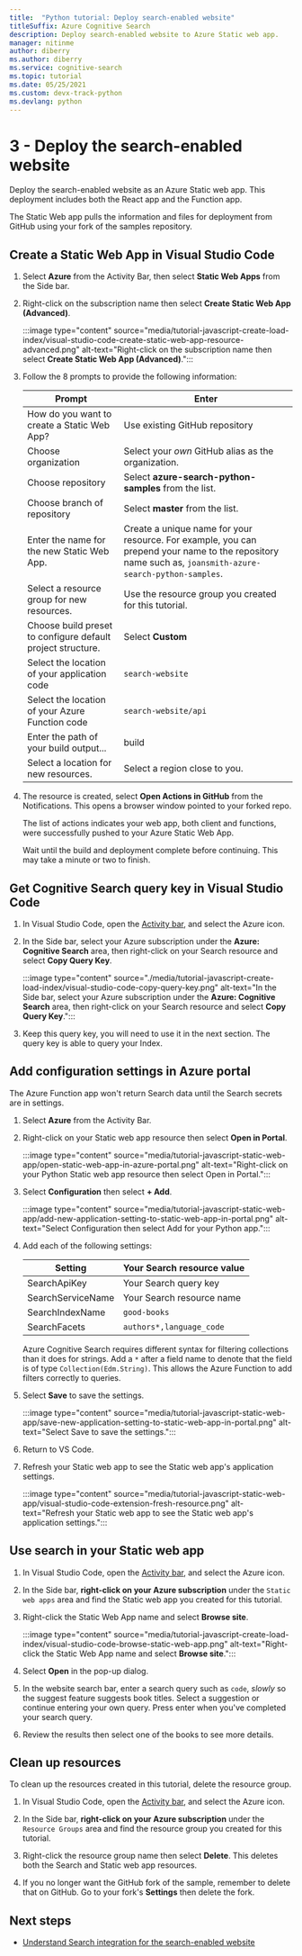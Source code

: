 ```yaml
---
title:  "Python tutorial: Deploy search-enabled website"
titleSuffix: Azure Cognitive Search
description: Deploy search-enabled website to Azure Static web app.
manager: nitinme
author: diberry
ms.author: diberry
ms.service: cognitive-search
ms.topic: tutorial
ms.date: 05/25/2021
ms.custom: devx-track-python
ms.devlang: python
---
```


# 3 - Deploy the search-enabled website

Deploy the search-enabled website as an Azure Static web app. This deployment includes both the React app and the Function app.  

The Static Web app pulls the information and files for deployment from GitHub using your fork of the samples repository.  

## Create a Static Web App in Visual Studio Code

1. Select **Azure** from the Activity Bar, then select **Static Web Apps** from the Side bar. 
1. Right-click on the subscription name then select **Create Static Web App (Advanced)**.    

    :::image type="content" source="media/tutorial-javascript-create-load-index/visual-studio-code-create-static-web-app-resource-advanced.png" alt-text="Right-click on the subscription name then select **Create Static Web App (Advanced)**.":::

1. Follow the 8 prompts to provide the following information:

    |Prompt|Enter|
    |--|--|
    |How do you want to create a Static Web App?|Use existing GitHub repository|
    |Choose organization|Select your _own_ GitHub alias as the organization.|
    |Choose repository|Select **azure-search-python-samples** from the list. |
    |Choose branch of repository|Select **master** from the list. |
    |Enter the name for the new Static Web App.|Create a unique name for your resource. For example, you can prepend your name to the repository name such as, `joansmith-azure-search-python-samples`. |
    |Select a resource group for new resources.|Use the resource group you created for this tutorial.|
    |Choose build preset to configure default project structure.|Select **Custom**|
    |Select the location of your application code|`search-website`|
    |Select the location of your Azure Function code|`search-website/api`|
    |Enter the path of your build output...|build|
    |Select a location for new resources.|Select a region close to you.|

1. The resource is created, select **Open Actions in GitHub** from the Notifications. This opens a browser window pointed to your forked repo. 

    The list of actions indicates your web app, both client and functions, were successfully pushed to your Azure Static Web App. 

    Wait until the build and deployment complete before continuing. This may take a minute or two to finish.

## Get Cognitive Search query key in Visual Studio Code

1. In Visual Studio Code, open the [Activity bar](https://code.visualstudio.com/docs/getstarted/userinterface), and select the Azure icon. 

1. In the Side bar, select your Azure subscription under the **Azure: Cognitive Search** area, then right-click on your Search resource and select **Copy Query Key**. 

    :::image type="content" source="./media/tutorial-javascript-create-load-index/visual-studio-code-copy-query-key.png" alt-text="In the Side bar, select your Azure subscription under the **Azure: Cognitive Search** area, then right-click on your Search resource and select **Copy Query Key**.":::

1. Keep this query key, you will need to use it in the next section. The query key is able to query your Index. 

## Add configuration settings in Azure portal

The Azure Function app won't return Search data until the Search secrets are in settings. 

1. Select **Azure** from the Activity Bar. 
1. Right-click on your Static web app resource then select **Open in Portal**.

    :::image type="content" source="media/tutorial-javascript-static-web-app/open-static-web-app-in-azure-portal.png" alt-text="Right-click on your Python Static web app resource then select Open in Portal.":::

1. Select **Configuration** then select **+ Add**.

    :::image type="content" source="media/tutorial-javascript-static-web-app/add-new-application-setting-to-static-web-app-in-portal.png" alt-text="Select Configuration then select Add for your Python app.":::

1. Add each of the following settings:

    |Setting|Your Search resource value|
    |--|--|
    |SearchApiKey|Your Search query key|
    |SearchServiceName|Your Search resource name|
    |SearchIndexName|`good-books`|
    |SearchFacets|`authors*,language_code`|

    Azure Cognitive Search requires different syntax for filtering collections than it does for strings. Add a `*` after a field name to denote that the field is of type `Collection(Edm.String)`. This allows the Azure Function to add filters correctly to queries.

1. Select **Save** to save the settings. 

    :::image type="content" source="media/tutorial-javascript-static-web-app/save-new-application-setting-to-static-web-app-in-portal.png" alt-text="Select Save to save the settings.":::

1. Return to VS Code. 
1. Refresh your Static web app to see the Static web app's application settings. 

    :::image type="content" source="media/tutorial-javascript-static-web-app/visual-studio-code-extension-fresh-resource.png" alt-text="Refresh your Static web app to see the Static web app's application settings.":::

## Use search in your Static web app

1. In Visual Studio Code, open the [Activity bar](https://code.visualstudio.com/docs/getstarted/userinterface), and select the Azure icon.
1. In the Side bar, **right-click on your Azure subscription** under the `Static web apps` area and find the Static web app you created for this tutorial.
1. Right-click the Static Web App name and select **Browse site**.
    
    :::image type="content" source="media/tutorial-javascript-create-load-index/visual-studio-code-browse-static-web-app.png" alt-text="Right-click the Static Web App name and select **Browse site**.":::    

1. Select **Open** in the pop-up dialog.
1. In the website search bar, enter a search query such as `code`, _slowly_ so the suggest feature suggests book titles. Select a suggestion or continue entering your own query. Press enter when you've completed your search query. 
1. Review the results then select one of the books to see more details. 

## Clean up resources

To clean up the resources created in this tutorial, delete the resource group.

1. In Visual Studio Code, open the [Activity bar](https://code.visualstudio.com/docs/getstarted/userinterface), and select the Azure icon. 

1. In the Side bar, **right-click on your Azure subscription** under the `Resource Groups` area and find the resource group you created for this tutorial.
1. Right-click the resource group name then select **Delete**.
    This deletes both the Search and Static web app resources.
1. If you no longer want the GitHub fork of the sample, remember to delete that on GitHub. Go to your fork's **Settings** then delete the fork. 


## Next steps

* [Understand Search integration for the search-enabled website](tutorial-python-search-query-integration.md)
